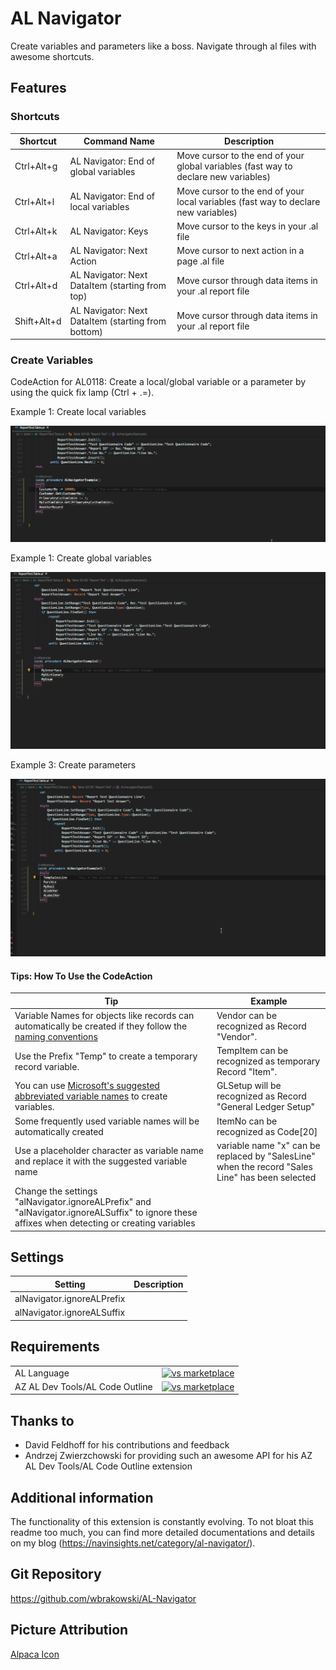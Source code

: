 # AL Navigator

Create variables and parameters like a boss. Navigate through al files with awesome shortcuts.

## Features

### Shortcuts

|Shortcut   |Command Name   |Description   |
|---|---|---|
|Ctrl+Alt+g   |AL Navigator: End of global variables  |Move cursor to the end of your global variables (fast way to declare new variables)   |
|Ctrl+Alt+l   |AL Navigator: End of local variables   |Move cursor to the end of your local variables (fast way to declare new variables)   |
|Ctrl+Alt+k   |AL Navigator: Keys  |Move cursor to the keys in your .al file    |
|Ctrl+Alt+a   |AL Navigator: Next Action   |Move cursor to next action in a page .al file   |
|Ctrl+Alt+d   |AL Navigator: Next DataItem (starting from top)  |Move cursor through data items in your .al report file    |
|Shift+Alt+d   |AL Navigator: Next DataItem (starting from bottom)   |Move cursor through data items in your .al report file    |

### Create Variables

CodeAction for AL0118: Create a local/global variable or a parameter by using the quick fix lamp (Ctrl + .=).

Example 1: Create local variables

![Create Variables 1](resources/ALNavigator1.gif)

Example 1: Create global variables

![Create Variables 2](resources/ALNavigator2.gif)

Example 3: Create parameters

![Create Variables 3](resources/ALNavigator3.gif)

#### Tips: How To Use the CodeAction
|Tip   |Example   |
|---|---|
|Variable Names for objects like records can automatically be created if they follow the [naming conventions](https://docs.microsoft.com/en-us/dynamics365/business-central/dev-itpro/compliance/apptest-bestpracticesforalcode#variable-and-field-naming "naming conventions.")   |Vendor can be recognized as Record "Vendor".   |
|Use the Prefix "Temp" to create a temporary record variable.   |TempItem can be recognized as temporary Record "Item".   |
|You can use [Microsoft's suggested abbreviated variable names](https://community.dynamics.com/nav/w/designpatterns/162/suggested-abbreviations "Microsoft's suggested abbreviated variable names") to create variables.   |GLSetup will be recognized as Record "General Ledger Setup"   |
|Some frequently used variable names will be automatically created   |ItemNo can be recognized as Code[20]   |
|Use a placeholder character as variable name and replace it with the suggested variable name   |variable name "x" can be replaced by "SalesLine" when the record "Sales Line" has been selected   |
|Change the settings "alNavigator.ignoreALPrefix" and "alNavigator.ignoreALSuffix" to ignore these affixes when detecting or creating variables   |   |

## Settings
|Setting   |Description|
|---|---|
|alNavigator.ignoreALPrefix   |
|alNavigator.ignoreALSuffix   |






## Requirements

|              |         |
|--------------|---------|
| AL Language               | [![vs marketplace](https://img.shields.io/vscode-marketplace/v/ms-dynamics-smb.al.svg?label=vs%20marketplace)](https://marketplace.visualstudio.com/items?itemName=ms-dynamics-smb.al) |
| AZ AL Dev Tools/AL Code Outline           | [![vs marketplace](https://img.shields.io/vscode-marketplace/v/andrzejzwierzchowski.al-code-outline.svg?label=vs%20marketplace)](https://marketplace.visualstudio.com/items?itemName=andrzejzwierzchowski.al-code-outline) |

## Thanks to
- David Feldhoff for his contributions and feedback
- Andrzej Zwierzchowski for providing such an awesome API for his AZ AL Dev Tools/AL Code Outline extension

## Additional information
The functionality of this extension is constantly evolving.
To not bloat this readme too much, you can find more detailed documentations and details on my blog (https://navinsights.net/category/al-navigator/).

## Git Repository

https://github.com/wbrakowski/AL-Navigator

## Picture Attribution
<a href="https://vectorified.com/alpaca-icon">Alpaca Icon</a>
